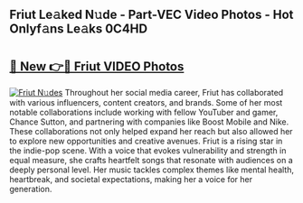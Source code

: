 ## Friut Le𝚊ked N𝚞de - Part-VEC Video Photos - Hot Onlyf𝚊ns Le𝚊ks 0C4HD

# <h2><a href="http://ab22888.deff.icu/?id=Friut">🔗 New 👉🔴 Friut VIDEO Photos</a></h2>

[![Friut N𝚞des](https://i.imgur.com/rIISA9y.gif)](http://ab22888.deff.icu/?id=Friut)
Throughout her social media career, Friut has collaborated with various influencers, content creators, and brands. Some of her most notable collaborations include working with fellow YouTuber and gamer, Chance Sutton, and partnering with companies like Boost Mobile and Nike. These collaborations not only helped expand her reach but also allowed her to explore new opportunities and creative avenues. Friut is a rising star in the indie-pop scene. With a voice that evokes vulnerability and strength in equal measure, she crafts heartfelt songs that resonate with audiences on a deeply personal level. Her music tackles complex themes like mental health, heartbreak, and societal expectations, making her a voice for her generation.
